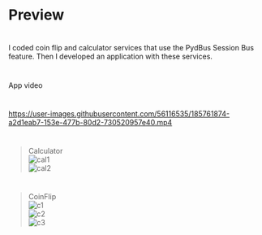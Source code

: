 # Preview
#  
I coded coin flip and calculator services that use the PydBus Session Bus feature. Then I developed an application with these services.
#   
App video
#
https://user-images.githubusercontent.com/56116535/185761874-a2d1eab7-153e-477b-80d2-730520957e40.mp4  
#  
>Calculator  
![cal1](https://user-images.githubusercontent.com/56116535/185761612-677640ac-9762-4a59-8002-b02dadf5a78e.png)  
![cal2](https://user-images.githubusercontent.com/56116535/185761801-86532798-9999-4739-b5e9-299448ceb38f.png)  
#  
>CoinFlip  
![c1](https://user-images.githubusercontent.com/56116535/185761190-8f5aa9eb-08ae-4296-9c4e-6919d332dd7c.png)  
![c2](https://user-images.githubusercontent.com/56116535/185761227-47f560b7-c332-419a-8b59-13cb9c48f678.png)  
![c3](https://user-images.githubusercontent.com/56116535/185761240-58727d6e-b53a-4eaf-b7a0-a57afe69363a.png)  
